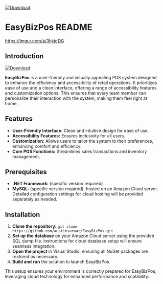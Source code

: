 [![Download](https://github.com/austinsarwar/EasyBizPos/raw/main/images/your-image-name.png)](https://github.com/austinsarwar/EasyBizPos/releases/tag/v1.0.0)


# EasyBizPos README
https://imgur.com/a/3hkjgDG
## Introduction
[![Download](https://cdn.pixabay.com/photo/2014/04/03/10/24/download-button-310427_960_720.png)](https://github.com/austinsarwar/EasyBizPos/releases/tag/v1.0.0)

**EasyBizPos** is a user-friendly and visually appealing POS system designed to enhance the efficiency and accessibility of retail operations. It prioritizes ease of use and a clean interface, offering a range of accessibility features and customization options. This ensures that every team member can personalize their interaction with the system, making them feel right at home.

## Features

- **User-Friendly Interface:** Clean and intuitive design for ease of use.
- **Accessibility Features:** Ensures inclusivity for all users.
- **Customization:** Allows users to tailor the system to their preferences, enhancing comfort and efficiency.
- **Core POS Functions:** Streamlines sales transactions and inventory management.

## Prerequisites

- **.NET Framework:** (specific version required)
- **MySQL:** (specific version required), hosted on an Amazon Cloud server. Detailed configuration settings for cloud hosting will be provided separately as needed.

## Installation

1. **Clone the repository:** `git clone https://github.com/austinsarwar/EasyBizPos.git`
2. **Set up the database** on your Amazon Cloud server using the provided SQL dump file. Instructions for cloud database setup will ensure seamless integration.
3. **Open the project** in Visual Studio, ensuring all NuGet packages are restored as necessary.
4. **Build and run** the solution to launch EasyBizPos.

This setup ensures your environment is correctly prepared for EasyBizPos, leveraging cloud technology for enhanced performance and scalability.

